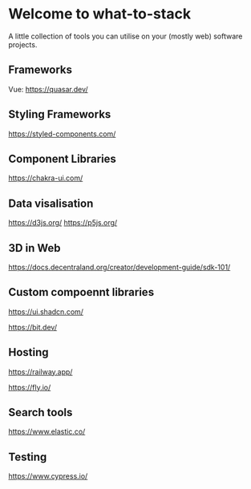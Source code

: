 # Welcome to what-to-stack

A little collection of tools you can utilise on your (mostly web) software projects.

## Frameworks

Vue: https://quasar.dev/

## Styling Frameworks

https://styled-components.com/

## Component Libraries

https://chakra-ui.com/

## Data visalisation

https://d3js.org/
https://p5js.org/

## 3D in Web

https://docs.decentraland.org/creator/development-guide/sdk-101/

## Custom compoennt libraries

https://ui.shadcn.com/

https://bit.dev/


## Hosting

https://railway.app/

https://fly.io/

## Search tools

https://www.elastic.co/

## Testing

https://www.cypress.io/
